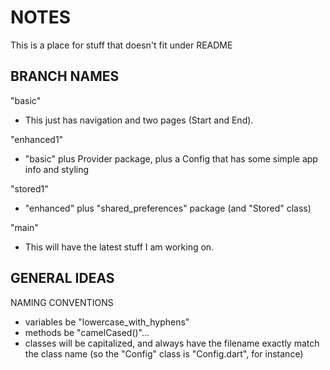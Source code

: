 # NOTES 
This is a place for stuff that doesn't fit under README

## BRANCH NAMES
"basic"
+ This just has navigation and two pages (Start and End).

"enhanced1"   
+ "basic" plus Provider package, plus a Config that has some simple app info and styling   

"stored1"   
+ "enhanced" plus "shared_preferences" package (and "Stored" class)

"main"   
+ This will have the latest stuff I am working on.

## GENERAL IDEAS
NAMING CONVENTIONS   
* variables be "lowercase_with_hyphens"   
* methods be "camelCased()"...  
* classes will be capitalized, and always have the filename exactly match the class name (so the "Config" class is "Config.dart", for instance)
